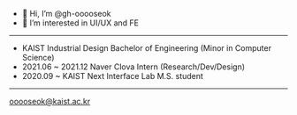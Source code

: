 - 👋 Hi, I’m @gh-ooooseok
- 👀 I’m interested in UI/UX and FE

---

+ KAIST Industrial Design Bachelor of Engineering (Minor in Computer Science)
+ 2021.06 ~ 2021.12 Naver Clova Intern (Research/Dev/Design)
+ 2020.09 ~ KAIST Next Interface Lab M.S. student

---

ooooseok@kaist.ac.kr


<!---
gh-ooooseok/gh-ooooseok is a ✨ special ✨ repository because its `README.md` (this file) appears on your GitHub profile.
You can click the Preview link to take a look at your changes.
--->
